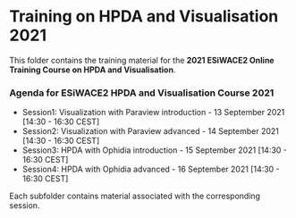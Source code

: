 # Training on HPDA and Visualisation 2021
This folder contains the training material for the **2021 ESiWACE2 Online Training Course on HPDA and Visualisation**.

### Agenda for ESiWACE2 HPDA and Visualisation Course 2021

- Session1: Visualization with Paraview introduction - 13 September 2021 [14:30 - 16:30 CEST] 
- Session2: Visualization with Paraview advanced - 14 September 2021 [14:30 - 16:30 CEST]
- Session3: HPDA with Ophidia introduction - 15 September 2021 [14:30 - 16:30 CEST]
- Session4: HPDA with Ophidia advanced - 16 September 2021 [14:30 - 16:30 CEST]

Each subfolder contains material associated with the corresponding session.
